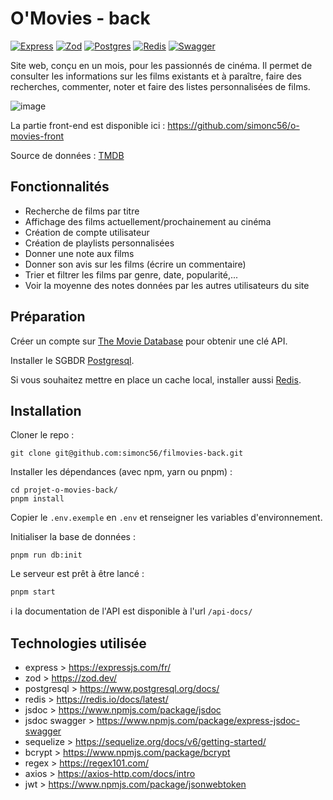 # O'Movies - back

[![Express][express-badge]](https://expressjs.com/fr/) [![Zod][zod-badge]](https://zod.dev/) [![Postgres][postgres-badge]](https://www.postgresql.org/docs/) [![Redis][redis-badge]](https://redis.io/docs/latest/) [![Swagger][swagger-badge]](https://swagger.io/)

Site web, conçu en un mois, pour les passionnés de cinéma. Il permet de consulter les informations sur les films existants et à paraître, faire des recherches, commenter, noter et faire des listes personnalisées de films.

![image](https://raw.github.com/simonc56/o-movies-front/main/screenshot.png)

La partie front-end est disponible ici : https://github.com/simonc56/o-movies-front

Source de données : [TMDB](https://www.themoviedb.org/)

[express-badge]: https://img.shields.io/badge/Express.js-blue?logo=express
[zod-badge]: https://img.shields.io/badge/-Zod-484848?logo=zod&logoColor=white
[postgres-badge]: https://img.shields.io/badge/PostgreSQL-336791?logo=postgresql&logoColor=white
[redis-badge]: https://img.shields.io/badge/Redis-DC382D?logo=redis&logoColor=white
[swagger-badge]: https://img.shields.io/badge/Swagger-85EA2D?style=flat&logo=Swagger&logoColor=black

## Fonctionnalités

- Recherche de films par titre
- Affichage des films actuellement/prochainement au cinéma
- Création de compte utilisateur
- Création de playlists personnalisées
- Donner une note aux films
- Donner son avis sur les films (écrire un commentaire)
- Trier et filtrer les films par genre, date, popularité,...
- Voir la moyenne des notes données par les autres utilisateurs du site

## Préparation

Créer un compte sur [The Movie Database](https://developer.themoviedb.org/docs/getting-started) pour obtenir une clé API.

Installer le SGBDR [Postgresql](https://www.postgresql.org/).

Si vous souhaitez mettre en place un cache local, installer aussi [Redis](https://redis.io/).

## Installation

Cloner le repo :

```
git clone git@github.com:simonc56/filmovies-back.git
```

Installer les dépendances (avec npm, yarn ou pnpm) :

```
cd projet-o-movies-back/
pnpm install
```

Copier le `.env.exemple` en `.env` et renseigner les variables d'environnement.

Initialiser la base de données :

```
pnpm run db:init
```

Le serveur est prêt à être lancé :

```
pnpm start
```

ℹ️ la documentation de l'API est disponible à l'url `/api-docs/`

## Technologies utilisée

- express > https://expressjs.com/fr/
- zod > https://zod.dev/
- postgresql > https://www.postgresql.org/docs/
- redis > https://redis.io/docs/latest/
- jsdoc > https://www.npmjs.com/package/jsdoc
- jsdoc swagger > https://www.npmjs.com/package/express-jsdoc-swagger
- sequelize > https://sequelize.org/docs/v6/getting-started/
- bcrypt > https://www.npmjs.com/package/bcrypt
- regex > https://regex101.com/
- axios > https://axios-http.com/docs/intro
- jwt > https://www.npmjs.com/package/jsonwebtoken
